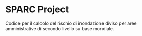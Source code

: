 SPARC Project
=============
Codice per il calcolo del rischio di inondazione diviso per aree amministrative 
di secondo livello su base mondiale.
